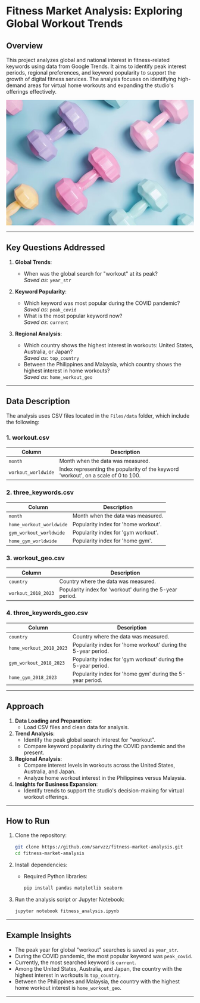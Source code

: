 # Fitness Market Analysis: Exploring Global Workout Trends

## Overview

This project analyzes global and national interest in fitness-related keywords using data from Google Trends. It aims to identify peak interest periods, regional preferences, and keyword popularity to support the growth of digital fitness services. The analysis focuses on identifying high-demand areas for virtual home workouts and expanding the studio's offerings effectively.

<div align="center">
  <img src="gym-weights.jpg" alt="Gym Weight Image" width="600">
</div>

---

## Key Questions Addressed

1. **Global Trends**:
   - When was the global search for "workout" at its peak?  
     *Saved as*: `year_str`

2. **Keyword Popularity**:
   - Which keyword was most popular during the COVID pandemic?  
     *Saved as*: `peak_covid`
   - What is the most popular keyword now?  
     *Saved as*: `current`

3. **Regional Analysis**:
   - Which country shows the highest interest in workouts: United States, Australia, or Japan?  
     *Saved as*: `top_country`
   - Between the Philippines and Malaysia, which country shows the highest interest in home workouts?  
     *Saved as*: `home_workout_geo`

---

## Data Description

The analysis uses CSV files located in the `Files/data` folder, which include the following:

### 1. **workout.csv**
| Column                | Description                                                                 |
|-----------------------|-----------------------------------------------------------------------------|
| `month`              | Month when the data was measured.                                          |
| `workout_worldwide`  | Index representing the popularity of the keyword 'workout', on a scale of 0 to 100. |

### 2. **three_keywords.csv**
| Column                      | Description                                                                 |
|-----------------------------|-----------------------------------------------------------------------------|
| `month`                    | Month when the data was measured.                                          |
| `home_workout_worldwide`   | Popularity index for 'home workout'.                                       |
| `gym_workout_worldwide`    | Popularity index for 'gym workout'.                                        |
| `home_gym_worldwide`       | Popularity index for 'home gym'.                                           |

### 3. **workout_geo.csv**
| Column                | Description                                                                 |
|-----------------------|-----------------------------------------------------------------------------|
| `country`            | Country where the data was measured.                                       |
| `workout_2018_2023`  | Popularity index for 'workout' during the 5-year period.                    |

### 4. **three_keywords_geo.csv**
| Column                      | Description                                                                 |
|-----------------------------|-----------------------------------------------------------------------------|
| `country`                  | Country where the data was measured.                                       |
| `home_workout_2018_2023`   | Popularity index for 'home workout' during the 5-year period.              |
| `gym_workout_2018_2023`    | Popularity index for 'gym workout' during the 5-year period.               |
| `home_gym_2018_2023`       | Popularity index for 'home gym' during the 5-year period.                  |

---

## Approach

1. **Data Loading and Preparation**:
   - Load CSV files and clean data for analysis.
2. **Trend Analysis**:
   - Identify the peak global search interest for "workout".
   - Compare keyword popularity during the COVID pandemic and the present.
3. **Regional Analysis**:
   - Compare interest levels in workouts across the United States, Australia, and Japan.
   - Analyze home workout interest in the Philippines versus Malaysia.
4. **Insights for Business Expansion**:
   - Identify trends to support the studio's decision-making for virtual workout offerings.

---

## How to Run

1. Clone the repository:
   ```bash
   git clone https://github.com/sarvzz/fitness-market-analysis.git
   cd fitness-market-analysis
   ```

2. Install dependencies:
   - Required Python libraries:
     ```bash
     pip install pandas matplotlib seaborn
     ```

3. Run the analysis script or Jupyter Notebook:
   ```bash
   jupyter notebook fitness_analysis.ipynb
   ```

---

## Example Insights

- The peak year for global "workout" searches is saved as `year_str`.
- During the COVID pandemic, the most popular keyword was `peak_covid`.
- Currently, the most searched keyword is `current`.
- Among the United States, Australia, and Japan, the country with the highest interest in workouts is `top_country`.
- Between the Philippines and Malaysia, the country with the highest home workout interest is `home_workout_geo`.

---
